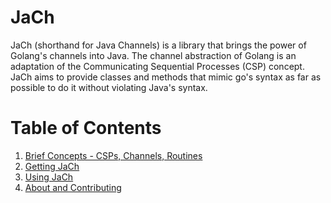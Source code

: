 
# JaCh

JaCh (shorthand for Java Channels) is a library that brings the power of Golang's channels into Java. 
The channel abstraction of Golang is an adaptation of the Communicating Sequential Processes (CSP) concept. 
JaCh aims to provide classes and methods that mimic go's syntax as far as possible to do it without violating Java's
syntax.

# Table of Contents

1. [Brief Concepts - CSPs, Channels, Routines](/concepts)
2. [Getting JaCh](/installing)
3. [Using JaCh](/usage)
4. [About and Contributing](/about)
 
